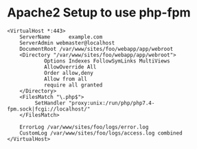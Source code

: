 # Apache2 Setup to use php-fpm

    <VirtualHost *:443>
        ServerName      example.com
        ServerAdmin webmaster@localhost
        DocumentRoot /var/www/sites/foo/webapp/app/webroot
        <Directory "/var/www/sites/foo/webapp/app/webroot">
                Options Indexes FollowSymLinks MultiViews
                AllowOverride All
                Order allow,deny
                Allow from all
                require all granted
        </Directory>
        <FilesMatch "\.php$">
             SetHandler "proxy:unix:/run/php/php7.4-fpm.sock|fcgi://localhost/"
        </FilesMatch>

        ErrorLog /var/www/sites/foo/logs/error.log
        CustomLog /var/www/sites/foo/logs/access.log combined
    </VirtualHost>

